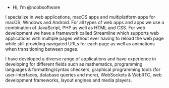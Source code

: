 -  Hi, I’m @noobsoftware

I specialize in web applications, macOS apps and multiplatform apps for macOS, Windows and Android. For all types of web apps and apps we use a combination of JavaScript, PHP as well as HTML and CSS. For web development we have a framework called Streamline which supports web applications with multiple pages without ever having to reload the web page while still providing navigated URLs for each page as well as animations when transitioning between pages. 

I have developed a diverse range of applications and have experience in developing for different fields such as mathematics, programming languages & formatting/syntax checkers, graphical programming tools (for user-interfaces, database queries and more), WebSockets & WebRTC, web development frameworks, layout engines and media players.

<!---
noobsoftware/noobsoftware is a ✨ special ✨ repository because its `README.md` (this file) appears on your GitHub profile.
You can click the Preview link to take a look at your changes.
--->
